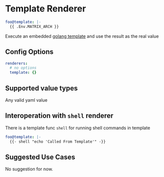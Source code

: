 # Template Renderer

```yaml
foo@template: |-
  {{ .Env.MATRIX_ARCH }}
```

Execute an embedded [golang template](https://golang.org/pkg/text/template/) and use the result as the real value

## Config Options

```yaml
renderers:
  # no options
  template: {}
```

## Supported value types

Any valid yaml value

## Interoperation with `shell` renderer

There is a template func `shell` for running shell commands in template

```yaml
foo@template: |-
  {{- shell "echo 'Called From Template'" -}}
```

## Suggested Use Cases

No suggestion for now.
